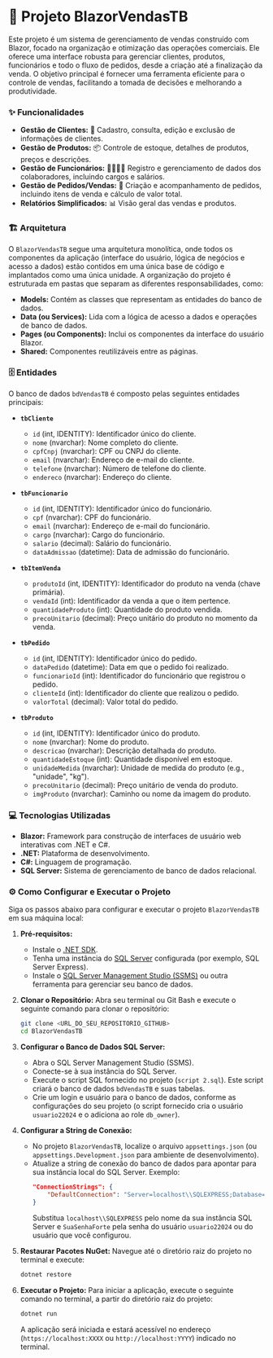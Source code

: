 # 🚀 Projeto BlazorVendasTB

Este projeto é um sistema de gerenciamento de vendas construído com Blazor, focado na organização e otimização das operações comerciais. Ele oferece uma interface robusta para gerenciar clientes, produtos, funcionários e todo o fluxo de pedidos, desde a criação até a finalização da venda. O objetivo principal é fornecer uma ferramenta eficiente para o controle de vendas, facilitando a tomada de decisões e melhorando a produtividade.

### ✨ Funcionalidades

* **Gestão de Clientes:** 👥 Cadastro, consulta, edição e exclusão de informações de clientes.
* **Gestão de Produtos:** 📦 Controle de estoque, detalhes de produtos, preços e descrições.
* **Gestão de Funcionários:** 👨‍💼👩‍💼 Registro e gerenciamento de dados dos colaboradores, incluindo cargos e salários.
* **Gestão de Pedidos/Vendas:** 🛒 Criação e acompanhamento de pedidos, incluindo itens de venda e cálculo de valor total.
* **Relatórios Simplificados:** 📊 Visão geral das vendas e produtos.

### 🏗️ Arquitetura

O `BlazorVendasTB` segue uma arquitetura monolítica, onde todos os componentes da aplicação (interface do usuário, lógica de negócios e acesso a dados) estão contidos em uma única base de código e implantados como uma única unidade. A organização do projeto é estruturada em pastas que separam as diferentes responsabilidades, como:

* **Models:** Contém as classes que representam as entidades do banco de dados.
* **Data (ou Services):** Lida com a lógica de acesso a dados e operações de banco de dados.
* **Pages (ou Components):** Inclui os componentes da interface do usuário Blazor.
* **Shared:** Componentes reutilizáveis entre as páginas.

### 🗄️ Entidades

O banco de dados `bdVendasTB` é composto pelas seguintes entidades principais:

* **`tbCliente`**
    * `id` (int, IDENTITY): Identificador único do cliente.
    * `nome` (nvarchar): Nome completo do cliente.
    * `cpfCnpj` (nvarchar): CPF ou CNPJ do cliente.
    * `email` (nvarchar): Endereço de e-mail do cliente.
    * `telefone` (nvarchar): Número de telefone do cliente.
    * `endereco` (nvarchar): Endereço do cliente.

* **`tbFuncionario`**
    * `id` (int, IDENTITY): Identificador único do funcionário.
    * `cpf` (nvarchar): CPF do funcionário.
    * `email` (nvarchar): Endereço de e-mail do funcionário.
    * `cargo` (nvarchar): Cargo do funcionário.
    * `salario` (decimal): Salário do funcionário.
    * `dataAdmissao` (datetime): Data de admissão do funcionário.

* **`tbItemVenda`**
    * `produtoId` (int, IDENTITY): Identificador do produto na venda (chave primária).
    * `vendaId` (int): Identificador da venda a que o item pertence.
    * `quantidadeProduto` (int): Quantidade do produto vendida.
    * `precoUnitario` (decimal): Preço unitário do produto no momento da venda.

* **`tbPedido`**
    * `id` (int, IDENTITY): Identificador único do pedido.
    * `dataPedido` (datetime): Data em que o pedido foi realizado.
    * `funcionarioId` (int): Identificador do funcionário que registrou o pedido.
    * `clienteId` (int): Identificador do cliente que realizou o pedido.
    * `valorTotal` (decimal): Valor total do pedido.

* **`tbProduto`**
    * `id` (int, IDENTITY): Identificador único do produto.
    * `nome` (nvarchar): Nome do produto.
    * `descricao` (nvarchar): Descrição detalhada do produto.
    * `quantidadeEstoque` (int): Quantidade disponível em estoque.
    * `unidadeMedida` (nvarchar): Unidade de medida do produto (e.g., "unidade", "kg").
    * `precoUnitario` (decimal): Preço unitário de venda do produto.
    * `imgProduto` (nvarchar): Caminho ou nome da imagem do produto.

### 💻 Tecnologias Utilizadas

* **Blazor:** Framework para construção de interfaces de usuário web interativas com .NET e C#.
* **.NET:** Plataforma de desenvolvimento.
* **C#:** Linguagem de programação.
* **SQL Server:** Sistema de gerenciamento de banco de dados relacional.

### ⚙️ Como Configurar e Executar o Projeto

Siga os passos abaixo para configurar e executar o projeto `BlazorVendasTB` em sua máquina local:

1.  **Pré-requisitos:**
    * Instale o [.NET SDK](https://dotnet.microsoft.com/download).
    * Tenha uma instância do [SQL Server](https://www.microsoft.com/en-us/sql-server/sql-server-downloads) configurada (por exemplo, SQL Server Express).
    * Instale o [SQL Server Management Studio (SSMS)](https://docs.microsoft.com/pt-br/sql/ssms/download-sql-server-management-studio-ssms?view=sql-server-ver16) ou outra ferramenta para gerenciar seu banco de dados.

2.  **Clonar o Repositório:**
    Abra seu terminal ou Git Bash e execute o seguinte comando para clonar o repositório:
    ```bash
    git clone <URL_DO_SEU_REPOSITORIO_GITHUB>
    cd BlazorVendasTB
    ```

3.  **Configurar o Banco de Dados SQL Server:**
    * Abra o SQL Server Management Studio (SSMS).
    * Conecte-se à sua instância do SQL Server.
    * Execute o script SQL fornecido no projeto (`script 2.sql`). Este script criará o banco de dados `bdVendasTB` e suas tabelas.
    * Crie um login e usuário para o banco de dados, conforme as configurações do seu projeto (o script fornecido cria o usuário `usuario22024` e o adiciona ao role `db_owner`).

4.  **Configurar a String de Conexão:**
    * No projeto `BlazorVendasTB`, localize o arquivo `appsettings.json` (ou `appsettings.Development.json` para ambiente de desenvolvimento).
    * Atualize a string de conexão do banco de dados para apontar para sua instância local do SQL Server. Exemplo:
        ```json
        "ConnectionStrings": {
            "DefaultConnection": "Server=localhost\\SQLEXPRESS;Database=bdVendasTB;User ID=usuario22024;Password=SuaSenhaForte;Trusted_Connection=False;MultipleActiveResultSets=true"
        }
        ```
        Substitua `localhost\\SQLEXPRESS` pelo nome da sua instância SQL Server e `SuaSenhaForte` pela senha do usuário `usuario22024` ou do usuário que você configurou.

5.  **Restaurar Pacotes NuGet:**
    Navegue até o diretório raiz do projeto no terminal e execute:
    ```bash
    dotnet restore
    ```

6.  **Executar o Projeto:**
    Para iniciar a aplicação, execute o seguinte comando no terminal, a partir do diretório raiz do projeto:
    ```bash
    dotnet run
    ```
    A aplicação será iniciada e estará acessível no endereço (`https://localhost:XXXX` ou `http://localhost:YYYY`) indicado no terminal.
